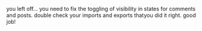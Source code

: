 you left off... you need to fix the toggling of visibility in states for comments and posts. double check your imports and exports thatyou did it right. good job!